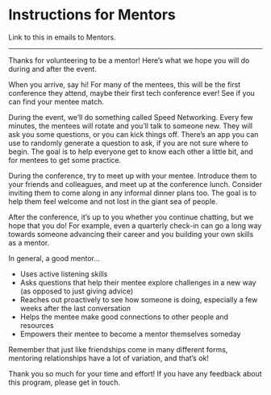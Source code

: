 # Instructions for Mentors

Link to this in emails to Mentors.

----

Thanks for volunteering to be a mentor! Here’s what we hope you will do during and after the event.

When you arrive, say hi! For many of the mentees, this will be the first conference they attend, maybe their first tech conference ever! See if you can find your mentee match.

During the event, we’ll do something called Speed Networking. Every few minutes, the mentees will rotate and you’ll talk to someone new. They will ask you some questions, or you can kick things off. There’s an app you can use to randomly generate a question to ask, if you are not sure where to begin. The goal is to help everyone get to know each other a little bit, and for mentees to get some practice.

During the conference, try to meet up with your mentee. Introduce them to your friends and colleagues, and meet up at the conference lunch. Consider inviting them to come along in any informal dinner plans too. The goal is to help them feel welcome and not lost in the giant sea of people.

After the conference, it’s up to you whether you continue chatting, but we hope that you do! For example, even a quarterly check-in can go a long way towards someone advancing their career and you building your own skills as a mentor.

In general, a good mentor...
- Uses active listening skills
- Asks questions that help their mentee explore challenges in a new way (as opposed to just giving advice)
- Reaches out proactively to see how someone is doing, especially a few weeks after the last conversation
- Helps the mentee make good connections to other people and resources
- Empowers their mentee to become a mentor themselves someday

Remember that just like friendships come in many different forms, mentoring relationships have a lot of variation, and that’s ok!

Thank you so much for your time and effort! If you have any feedback about this program, please get in touch.